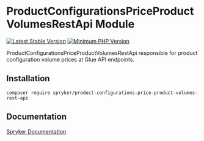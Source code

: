 # ProductConfigurationsPriceProductVolumesRestApi Module
[![Latest Stable Version](https://poser.pugx.org/spryker/product-configurations-price-product-volumes-rest-api/v/stable.svg)](https://packagist.org/packages/spryker/product-configurations-price-product-volumes-rest-api)
[![Minimum PHP Version](https://img.shields.io/badge/php-%3E%3D%208.2-8892BF.svg)](https://php.net/)

ProductConfigurationsPriceProductVolumesRestApi responsible for product configuration volume prices at Glue API endpoints.

## Installation

```
composer require spryker/product-configurations-price-product-volumes-rest-api
```

## Documentation

[Spryker Documentation](https://docs.spryker.com)
